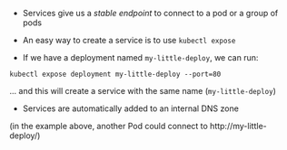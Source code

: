 * Services give us a *stable endpoint* to connect to a pod or a group of pods

* An easy way to create a service is to use `kubectl expose`

* If we have a deployment named `my-little-deploy`, we can run:

```
kubectl expose deployment my-little-deploy --port=80
```

... and this will create a service with the same name (`my-little-deploy`)

* Services are automatically added to an internal DNS zone

(in the example above, another Pod could connect to http://my-little-deploy/)
